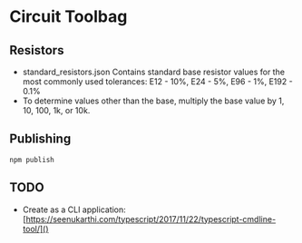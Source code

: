 # Circuit Toolbag

## Resistors
- standard_resistors.json Contains standard base resistor values for the most commonly used tolerances:
E12 - 10%, E24 - 5%, E96 - 1%, E192 - 0.1%  
- To determine values other than the base, multiply the base value by 1, 10, 100, 1k, or 10k.

## Publishing
`npm publish`

## TODO
- Create as a CLI application: [https://seenukarthi.com/typescript/2017/11/22/typescript-cmdline-tool/]()